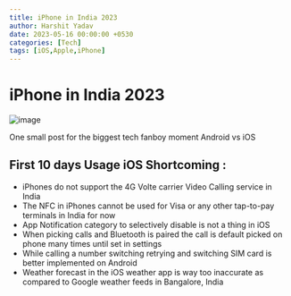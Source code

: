 ```yaml
---
title: iPhone in India 2023
author: Harshit Yadav
date: 2023-05-16 00:00:00 +0530
categories: [Tech]
tags: [iOS,Apple,iPhone]
---
```

# iPhone in India 2023

![image](https://github.com/harshityadav95/harshityadav95.github.io/assets/14792490/0c12493c-0e69-4afc-bcde-c8ee0c7a5d7a)

One small post for the biggest tech fanboy moment Android vs iOS

## **First 10 days Usage iOS Shortcoming :**

- iPhones do not support the 4G Volte carrier Video Calling service in India
- The NFC in iPhones cannot be used for Visa or any other tap-to-pay terminals in India for now
- App Notification category to selectively disable is not a thing in iOS
- When picking calls and Bluetooth is paired the call is default picked on phone many times until set in settings
- While calling a number switching retrying and switching SIM card is better implemented on Android
- Weather forecast in the iOS weather app is way too inaccurate as compared to Google weather feeds in Bangalore, India
